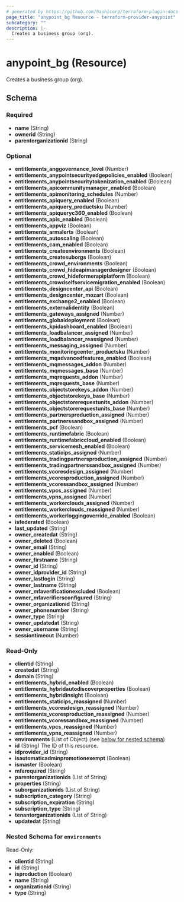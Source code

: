 ```yaml
---
# generated by https://github.com/hashicorp/terraform-plugin-docs
page_title: "anypoint_bg Resource - terraform-provider-anypoint"
subcategory: ""
description: |-
  Creates a business group (org).
---
```


# anypoint_bg (Resource)

Creates a business group (org).



<!-- schema generated by tfplugindocs -->
## Schema

### Required

- **name** (String)
- **ownerid** (String)
- **parentorganizationid** (String)

### Optional

- **entitlements_anggovernance_level** (Number)
- **entitlements_anypointsecurityedgepolicies_enabled** (Boolean)
- **entitlements_anypointsecuritytokenization_enabled** (Boolean)
- **entitlements_apicommunitymanager_enabled** (Boolean)
- **entitlements_apimonitoring_schedules** (Number)
- **entitlements_apiquery_enabled** (Boolean)
- **entitlements_apiquery_productsku** (Number)
- **entitlements_apiqueryc360_enabled** (Boolean)
- **entitlements_apis_enabled** (Boolean)
- **entitlements_appviz** (Boolean)
- **entitlements_armalerts** (Boolean)
- **entitlements_autoscaling** (Boolean)
- **entitlements_cam_enabled** (Boolean)
- **entitlements_createenvironments** (Boolean)
- **entitlements_createsuborgs** (Boolean)
- **entitlements_crowd_environments** (Boolean)
- **entitlements_crowd_hideapimanagerdesigner** (Boolean)
- **entitlements_crowd_hideformerapiplatform** (Boolean)
- **entitlements_crowdselfservicemigration_enabled** (Boolean)
- **entitlements_designcenter_api** (Boolean)
- **entitlements_designcenter_mozart** (Boolean)
- **entitlements_exchange2_enabled** (Boolean)
- **entitlements_externalidentity** (Boolean)
- **entitlements_gateways_assigned** (Number)
- **entitlements_globaldeployment** (Boolean)
- **entitlements_kpidashboard_enabled** (Boolean)
- **entitlements_loadbalancer_assigned** (Number)
- **entitlements_loadbalancer_reassigned** (Number)
- **entitlements_messaging_assigned** (Number)
- **entitlements_monitoringcenter_productsku** (Number)
- **entitlements_mqadvancedfeatures_enabled** (Boolean)
- **entitlements_mqmessages_addon** (Number)
- **entitlements_mqmessages_base** (Number)
- **entitlements_mqrequests_addon** (Number)
- **entitlements_mqrequests_base** (Number)
- **entitlements_objectstorekeys_addon** (Number)
- **entitlements_objectstorekeys_base** (Number)
- **entitlements_objectstorerequestunits_addon** (Number)
- **entitlements_objectstorerequestunits_base** (Number)
- **entitlements_partnersproduction_assigned** (Number)
- **entitlements_partnerssandbox_assigned** (Number)
- **entitlements_pcf** (Boolean)
- **entitlements_runtimefabric** (Boolean)
- **entitlements_runtimefabriccloud_enabled** (Boolean)
- **entitlements_servicemesh_enabled** (Boolean)
- **entitlements_staticips_assigned** (Number)
- **entitlements_tradingpartnersproduction_assigned** (Number)
- **entitlements_tradingpartnerssandbox_assigned** (Number)
- **entitlements_vcoresdesign_assigned** (Number)
- **entitlements_vcoresproduction_assigned** (Number)
- **entitlements_vcoressandbox_assigned** (Number)
- **entitlements_vpcs_assigned** (Number)
- **entitlements_vpns_assigned** (Number)
- **entitlements_workerclouds_assigned** (Number)
- **entitlements_workerclouds_reassigned** (Number)
- **entitlements_workerloggingoverride_enabled** (Boolean)
- **isfederated** (Boolean)
- **last_updated** (String)
- **owner_createdat** (String)
- **owner_deleted** (Boolean)
- **owner_email** (String)
- **owner_enabled** (Boolean)
- **owner_firstname** (String)
- **owner_id** (String)
- **owner_idprovider_id** (String)
- **owner_lastlogin** (String)
- **owner_lastname** (String)
- **owner_mfaverificationexcluded** (Boolean)
- **owner_mfaverifiersconfigured** (String)
- **owner_organizationid** (String)
- **owner_phonenumber** (String)
- **owner_type** (String)
- **owner_updatedat** (String)
- **owner_username** (String)
- **sessiontimeout** (Number)

### Read-Only

- **clientid** (String)
- **createdat** (String)
- **domain** (String)
- **entitlements_hybrid_enabled** (Boolean)
- **entitlements_hybridautodiscoverproperties** (Boolean)
- **entitlements_hybridinsight** (Boolean)
- **entitlements_staticips_reassigned** (Number)
- **entitlements_vcoresdesign_reassigned** (Number)
- **entitlements_vcoresproduction_reassigned** (Number)
- **entitlements_vcoressandbox_reassigned** (Number)
- **entitlements_vpcs_reassigned** (Number)
- **entitlements_vpns_reassigned** (Number)
- **environments** (List of Object) (see [below for nested schema](#nestedatt--environments))
- **id** (String) The ID of this resource.
- **idprovider_id** (String)
- **isautomaticadminpromotionexempt** (Boolean)
- **ismaster** (Boolean)
- **mfarequired** (String)
- **parentorganizationids** (List of String)
- **properties** (String)
- **suborganizationids** (List of String)
- **subscription_category** (String)
- **subscription_expiration** (String)
- **subscription_type** (String)
- **tenantorganizationids** (List of String)
- **updatedat** (String)

<a id="nestedatt--environments"></a>
### Nested Schema for `environments`

Read-Only:

- **clientid** (String)
- **id** (String)
- **isproduction** (Boolean)
- **name** (String)
- **organizationid** (String)
- **type** (String)


